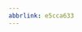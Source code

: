 ```yaml
---
abbrlink: e5cca633
---
```

                                                                                                                                                                                                                                                                          